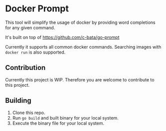 # Docker Prompt 
This tool will simplify the usage of docker by providing word completions for any given command. 

It's built on top of https://github.com/c-bata/go-prompt

Currently it supports all common docker commands. Searching images with ``docker run`` is also supported. 

## Contribution
Currently this project is WIP. Therefore you are welcome to contribute to this project. 

## Building
1. Clone this repo. 
2. Run `go build` and built binary for your local system. 
3. Execute the binary file for your local system. 